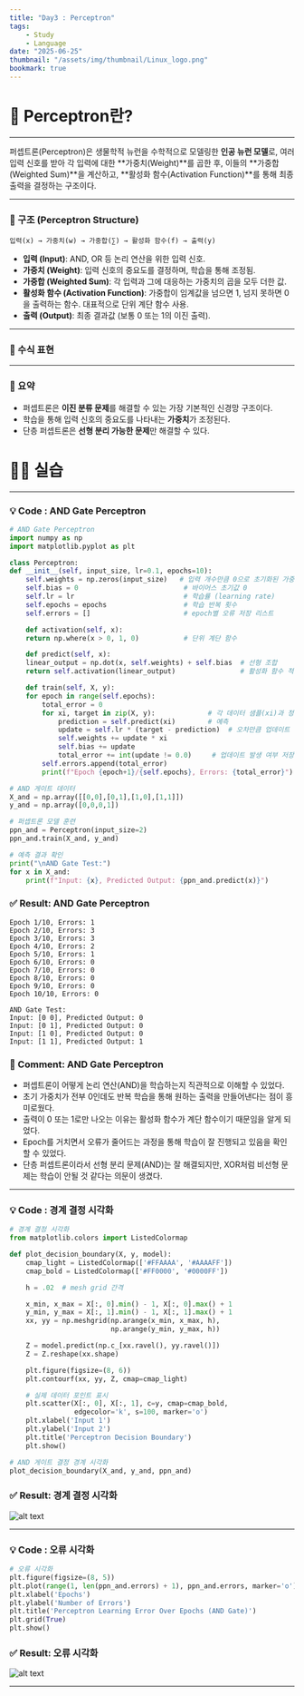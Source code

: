 ```yaml
---
title: "Day3 : Perceptron"
tags:
    - Study
    - Language
date: "2025-06-25"
thumbnail: "/assets/img/thumbnail/Linux_logo.png"
bookmark: true
---
```


# 📌 Perceptron란?
---
퍼셉트론(Perceptron)은 생물학적 뉴런을 수학적으로 모델링한 **인공 뉴런 모델**로, 여러 입력 신호를 받아 각 입력에 대한 **가중치(Weight)**를 곱한 후, 이들의 **가중합(Weighted Sum)**을 계산하고, **활성화 함수(Activation Function)**를 통해 최종 출력을 결정하는 구조이다.

---

### 🔧 구조 (Perceptron Structure)

```
입력(x) → 가중치(w) → 가중합(∑) → 활성화 함수(f) → 출력(y)
```

- **입력 (Input)**: AND, OR 등 논리 연산을 위한 입력 신호.
- **가중치 (Weight)**: 입력 신호의 중요도를 결정하며, 학습을 통해 조정됨.
- **가중합 (Weighted Sum)**: 각 입력과 그에 대응하는 가중치의 곱을 모두 더한 값.
- **활성화 함수 (Activation Function)**: 가중합이 임계값을 넘으면 1, 넘지 못하면 0을 출력하는 함수. 대표적으로 단위 계단 함수 사용.
- **출력 (Output)**: 최종 결과값 (보통 0 또는 1의 이진 출력).

---

### 📘 수식 표현



---

### 🎯 요약

- 퍼셉트론은 **이진 분류 문제**를 해결할 수 있는 가장 기본적인 신경망 구조이다.
- 학습을 통해 입력 신호의 중요도를 나타내는 **가중치**가 조정된다.
- 단층 퍼셉트론은 **선형 분리 가능한 문제**만 해결할 수 있다.

# 👨‍💻 실습
---

### 💡 Code : AND Gate Perceptron

```py
# AND Gate Perceptron
import numpy as np
import matplotlib.pyplot as plt

class Perceptron:
def __init__(self, input_size, lr=0.1, epochs=10):
    self.weights = np.zeros(input_size)   # 입력 개수만큼 0으로 초기화된 가중치
    self.bias = 0                          # 바이어스 초기값 0
    self.lr = lr                           # 학습률 (learning rate)
    self.epochs = epochs                   # 학습 반복 횟수
    self.errors = []                       # epoch별 오류 저장 리스트

    def activation(self, x):
    return np.where(x > 0, 1, 0)           # 단위 계단 함수

    def predict(self, x):
    linear_output = np.dot(x, self.weights) + self.bias  # 선형 조합
    return self.activation(linear_output)                # 활성화 함수 적용

    def train(self, X, y):
    for epoch in range(self.epochs):
        total_error = 0
        for xi, target in zip(X, y):             # 각 데이터 샘플(xi)과 정답(target)
            prediction = self.predict(xi)        # 예측
            update = self.lr * (target - prediction)  # 오차만큼 업데이트
            self.weights += update * xi
            self.bias += update
            total_error += int(update != 0.0)     # 업데이트 발생 여부 저장
        self.errors.append(total_error)
        print(f"Epoch {epoch+1}/{self.epochs}, Errors: {total_error}")

# AND 게이트 데이터
X_and = np.array([[0,0],[0,1],[1,0],[1,1]])
y_and = np.array([0,0,0,1])

# 퍼셉트론 모델 훈련
ppn_and = Perceptron(input_size=2)
ppn_and.train(X_and, y_and)

# 예측 결과 확인
print("\nAND Gate Test:")
for x in X_and:
    print(f"Input: {x}, Predicted Output: {ppn_and.predict(x)}")
```

### ✅ Result: AND Gate Perceptron

```
Epoch 1/10, Errors: 1
Epoch 2/10, Errors: 3
Epoch 3/10, Errors: 3
Epoch 4/10, Errors: 2
Epoch 5/10, Errors: 1
Epoch 6/10, Errors: 0
Epoch 7/10, Errors: 0
Epoch 8/10, Errors: 0
Epoch 9/10, Errors: 0
Epoch 10/10, Errors: 0

AND Gate Test:
Input: [0 0], Predicted Output: 0
Input: [0 1], Predicted Output: 0
Input: [1 0], Predicted Output: 0
Input: [1 1], Predicted Output: 1
```

### 💬 Comment: AND Gate Perceptron
- 퍼셉트론이 어떻게 논리 연산(AND)을 학습하는지 직관적으로 이해할 수 있었다.
- 초기 가중치가 전부 0인데도 반복 학습을 통해 원하는 출력을 만들어낸다는 점이 흥미로웠다.
- 출력이 0 또는 1로만 나오는 이유는 활성화 함수가 계단 함수이기 때문임을 알게 되었다.
- Epoch를 거치면서 오류가 줄어드는 과정을 통해 학습이 잘 진행되고 있음을 확인할 수 있었다.
- 단층 퍼셉트론이라서 선형 분리 문제(AND)는 잘 해결되지만, XOR처럼 비선형 문제는 학습이 안될 것 같다는 의문이 생겼다.

---

### 💡 Code : 경계 결정 시각화

```py
# 경계 결정 시각화
from matplotlib.colors import ListedColormap

def plot_decision_boundary(X, y, model):
    cmap_light = ListedColormap(['#FFAAAA', '#AAAAFF'])
    cmap_bold = ListedColormap(['#FF0000', '#0000FF'])

    h = .02  # mesh grid 간격

    x_min, x_max = X[:, 0].min() - 1, X[:, 0].max() + 1
    y_min, y_max = X[:, 1].min() - 1, X[:, 1].max() + 1
    xx, yy = np.meshgrid(np.arange(x_min, x_max, h),
                         np.arange(y_min, y_max, h))

    Z = model.predict(np.c_[xx.ravel(), yy.ravel()])
    Z = Z.reshape(xx.shape)

    plt.figure(figsize=(8, 6))
    plt.contourf(xx, yy, Z, cmap=cmap_light)

    # 실제 데이터 포인트 표시
    plt.scatter(X[:, 0], X[:, 1], c=y, cmap=cmap_bold,
                edgecolor='k', s=100, marker='o')
    plt.xlabel('Input 1')
    plt.ylabel('Input 2')
    plt.title('Perceptron Decision Boundary')
    plt.show()

# AND 게이트 결정 경계 시각화
plot_decision_boundary(X_and, y_and, ppn_and)
```

### ✅ Result: 경계 결정 시각화

![alt text](<../../../assets/img/Linux/경계 결정 시각화.png> "경계 결정 시각화")

---

### 💡 Code : 오류 시각화

```py
# 오류 시각화
plt.figure(figsize=(8, 5))
plt.plot(range(1, len(ppn_and.errors) + 1), ppn_and.errors, marker='o')
plt.xlabel('Epochs')
plt.ylabel('Number of Errors')
plt.title('Perceptron Learning Error Over Epochs (AND Gate)')
plt.grid(True)
plt.show()
```

### ✅ Result: 오류 시각화

![alt text](<../../../assets/img/Linux/오류 시각화.png> "오류 시각화")

---

